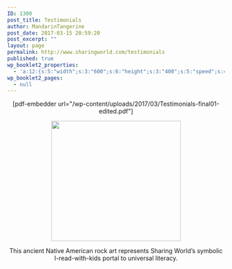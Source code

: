 ```yaml
---
ID: 1300
post_title: Testimonials
author: MandarinTangerine
post_date: 2017-03-15 20:59:20
post_excerpt: ""
layout: page
permalink: http://www.sharingworld.com/testimonials
published: true
wp_booklet2_properties:
  - 'a:12:{s:5:"width";s:3:"600";s:6:"height";s:3:"400";s:5:"speed";s:4:"1000";s:5:"delay";s:4:"5000";s:9:"direction";s:3:"LTR";s:14:"arrows_enabled";b:0;s:20:"page_numbers_enabled";b:1;s:14:"cover_behavior";s:4:"open";s:7:"padding";s:2:"10";s:18:"thumbnails_enabled";b:0;s:13:"popup_enabled";s:0:"";s:5:"theme";s:7:"default";}'
wp_booklet2_pages:
  - null
---
```

<p style="text-align: center;">[pdf-embedder url="/wp-content/uploads/2017/03/Testimonials-final01-edited.pdf"]</p>
<p style="text-align: center;"><img class="aligncenter wp-image-1479 size-medium" src="http://www.sharingworld.com/wp-content/uploads/2017/03/rock-art-300x278.jpg" width="300" height="278" /></p>
<p style="text-align: center;">This ancient Native American rock art represents Sharing World’s symbolic I-read-with-kids portal to universal literacy.</p>